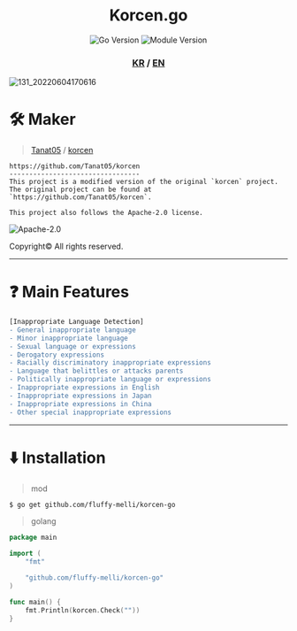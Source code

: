 <div align="center">
  <h1>Korcen.go</h1>

  ![Go Version](https://github.com/fluffy-melli/korcen-go/blob/main/docs/asset/go_version.svg)
  ![Module Version](https://github.com/fluffy-melli/korcen-go/blob/main/docs/asset/module_version.svg)
</div>
<div align="center">
  <h3>
    <a href="https://github.com/fluffy-melli/korcen-go">KR</a> /
    <a href="https://github.com/fluffy-melli/korcen-go/blob/main/docs/README.EN.md">EN</a>
  </h3>
</div>

![131_20220604170616](https://user-images.githubusercontent.com/85154556/171998341-9a7439c8-122f-4a9f-beb6-0e0b3aad05ed.png)

# 🛠 Maker

>[Tanat05](https://github.com/Tanat05) / [korcen](https://github.com/Tanat05/korcen)
```
https://github.com/Tanat05/korcen
---------------------------------
This project is a modified version of the original `korcen` project.
The original project can be found at `https://github.com/Tanat05/korcen`.

This project also follows the Apache-2.0 license.
```
![Apache-2.0](https://github.com/fluffy-melli/korcen-go/blob/main/docs/asset/Apache-2.0.png)

Copyright© All rights reserved.

---

# ❓ Main Features

```diff
[Inappropriate Language Detection]
- General inappropriate language
- Minor inappropriate language
- Sexual language or expressions
- Derogatory expressions
- Racially discriminatory inappropriate expressions
- Language that belittles or attacks parents
- Politically inappropriate language or expressions
- Inappropriate expressions in English
- Inappropriate expressions in Japan
- Inappropriate expressions in China
- Other special inappropriate expressions
```

---

# ⬇️ Installation

>mod
```sh
$ go get github.com/fluffy-melli/korcen-go
```

>golang
```go
package main

import (
	"fmt"

	"github.com/fluffy-melli/korcen-go"
)

func main() {
	fmt.Println(korcen.Check(""))
}
```